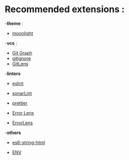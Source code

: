# Recommended extensions :

-**theme** :

- [moonlight](https://marketplace.visualstudio.com/items?itemName=atomiks.moonlight)

-**vcs** :

- [Git Graph](https://marketplace.visualstudio.com/items?itemName=mhutchie.git-graph)
- [gitignore](https://marketplace.visualstudio.com/items?itemName=codezombiech.gitignore)
- [GitLens](https://marketplace.visualstudio.com/items?itemName=eamodio.gitlens)

-**linters**

- [eslint](https://marketplace.visualstudio.com/items?itemName=dbaeumer.vscode-eslint)
- [sonarLint](https://marketplace.visualstudio.com/items?itemName=SonarSource.sonarlint-vscode)
- [prettier](https://marketplace.visualstudio.com/items?itemName=esbenp.prettier-vscode)
- [Error Lens](https://marketplace.visualstudio.com/items?itemName=usernamehw.errorlens)

- [ErrorLens](https://marketplace.visualstudio.com/items?itemName=PhilHindle.errorlens)

-**others**

- [es6-string-html](https://marketplace.visualstudio.com/items?itemName=Tobermory.es6-string-html)

- [ENV](https://marketplace.visualstudio.com/items?itemName=IronGeek.vscode-env)
